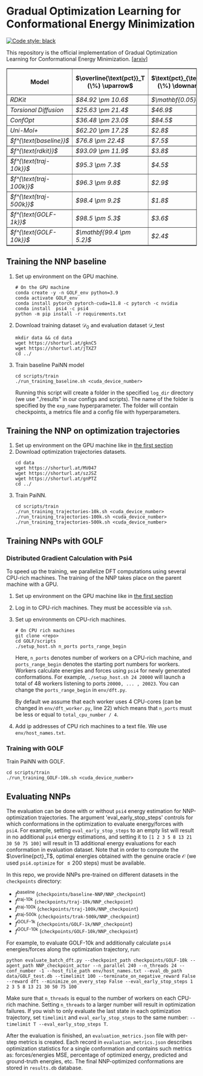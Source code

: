 # Gradual Optimization Learning for Conformational Energy Minimization
<p align="left">
<a href="https://github.com/psf/black"><img alt="Code style: black" src="https://img.shields.io/badge/code%20style-black-000000.svg"></a>
</p>

This repository is the official implementation of Gradual Optimization Learning for Conformational Energy Minimization. [[arxiv]](https://arxiv.org/)

<table border="1" class="dataframe">
   <thead>
      <tr style="text-align: center;">
         <th>Model</th>
         <th>$\overline{\text{pct}}_T (\%) \uparrow$</th>
         <th>$\text{pct}_{\text{div}} (\%) \downarrow$</th>
         <th>$\text{COV} (\%) \uparrow$ </th>
         <th>$\text{MAT} (\text{&#8491}) \downarrow $</th>
      </tr>
   </thead>
   <tbody>
      <tr>
         <td><i>RDKit</i></td>
         <td><i>$84.92 \pm 10.6$</i></td>
         <td><i>$\mathbf{0.05}$</i></td>
         <td><i>$62.24$</i></td>
         <td><i>$0.509$</i></td>
      </tr>
      <tr>
         <td><i>Torsional Diffusion</i></td>
         <td><i>$25.63 \pm 21.4$</i></td>
         <td><i>$46.9$</i></td>
         <td><i>$11.3$</i></td>
         <td><i>$1.333$</i></td>
      </tr>
      <tr>
         <td><i>ConfOpt</i></td>
         <td><i>$36.48 \pm 23.0$</i></td>
         <td><i>$84.5$</i></td>
         <td><i>$19.88$</i></td>
         <td><i>$1.05$</i></td>
      </tr>
      <tr>
         <td><i>Uni-Mol+</i></td>
         <td><i>$62.20 \pm 17.2$</i></td>
         <td><i>$2.8$</i></td>
         <td><i>$68.79$</i></td>
         <td><i>$0.407$</i></td>
      </tr>
      <tr>
         <td><i>$f^{\text{baseline}}$</i></td>
         <td><i>$76.8 \pm 22.4$</i></td>
         <td><i>$7.5$</i></td>
         <td><i>$65.22$</i></td>
         <td><i>$0.482$</i></td>
      </tr>
      <tr>
         <td><i>$f^{\text{rdkit}}$</i></td>
         <td><i>$93.09 \pm 11.9$</i></td>
         <td><i>$3.8$</i></td>
         <td><i>$71.6$</i></td>
         <td><i>$0.426$</i></td>
      </tr>
      <tr>
         <td><i>$f^{\text{traj-10k}}$</i></td>
         <td><i>$95.3 \pm 7.3$ </i></td>
         <td><i>$4.5$</i></td>
         <td><i>$70.55$</i></td>
         <td><i>$0.440$</i></td>
      </tr>
      <tr>
         <td><i>$f^{\text{traj-100k}}$</i></td>
         <td><i>$96.3 \pm 9.8$</i></td>
         <td><i>$2.9$</i></td>
         <td><i>$71.43$</i></td>
         <td><i>$0.432$</i></td>
      </tr>
      <tr>
         <td><i>$f^{\text{traj-500k}}$</i></td>
         <td><i>$98.4 \pm 9.2$</i></td>
         <td><i>$1.8$</i></td>
         <td><i>$72.15$</i></td>
         <td><i>$0.442$</i></td>
      </tr>
      <tr>
         <td><i>$f^{\text{GOLF-1k}}$</i></td>
         <td><i>$98.5 \pm 5.3$</i></td>
         <td><i>$3.6$</i></td>
         <td><i></i>$76.54$</td>
         <td><i>$\mathbf{0.349}$</i></td>
      </tr>
      <tr>
         <td><i>$f^{\text{GOLF-10k}}$</i></td>
         <td><i>$\mathbf{99.4 \pm 5.2}$</i></td>
         <td><i>$2.4$</i></td>
         <td><i>$\mathbf{76.84}$</i></td>
         <td><i>$0.355$</i></td>
      </tr>
   </tbody>
</table>

## Training the NNP baseline
1. Set up environment on the GPU machine.
   ```
   # On the GPU machine
   conda create -y -n GOLF_env python=3.9
   conda activate GOLF_env
   conda install pytorch pytorch-cuda=11.8 -c pytorch -c nvidia
   conda install  psi4 -c psi4
   python -m pip install -r requirements.txt
   ```
2. Download training dataset $\mathcal{D}_0$ and evaluation dataset $\mathcal{D}\_{\text{test}}$
   ```
   mkdir data && cd data
   wget https://shorturl.at/gknC5
   wget https://shorturl.at/jTXZ7
   cd ../
   ```
4. Train baseline PaiNN model
   ```
   cd scripts/train
   ./run_training_baseline.sh <cuda_device_number>
   ```
   Running this script will create a folder in the specified `log_dir` directory (we use "./results" in our configs and scripts). The name of the folder is specified by the `exp_name` hyperparameter. The folder will contain checkpoints, a metrics file and a config file with hyperparameters.

## Training the NNP on optimization trajectories
1. Set up environment on the GPU machine like in [the first section](#training-the-nnp-baseline)
2. Download optimization trajectories datasets.
   ```
   cd data
   wget https://shorturl.at/MV047
   wget https://shorturl.at/szJSZ
   wget https://shorturl.at/gnPTZ
   cd ../
   ```
3. Train PaiNN.
   ```
   cd scripts/train
   ./run_training_trajectories-10k.sh <cuda_device_number>
   ./run_training_trajectories-100k.sh <cuda_device_number>
   ./run_training_trajectories-500k.sh <cuda_device_number>
   ```

## Training NNPs with GOLF

### Distributed Gradient Calculation with Psi4
To speed up the training, we parallelize DFT computations using several CPU-rich machines. The training of the NNP takes place on the parent machine with a GPU.
1. Set up environment on the GPU machine like in [the first section](#training-the-nnp-baseline)
1. Log in to CPU-rich machines. They must be accessible via `ssh`.
2. Set up environments on CPU-rich machines.
   ```
   # On CPU rich machines
   git clone <repo>
   cd GOLF/scripts
   ./setup_host.sh n_ports ports_range_begin
   ```
   Here, `n_ports` denotes number of workers on a CPU-rich machine, and `ports_range_begin` denotes the starting port numbers for workers. Workers calculate energies and forces using `psi4` for newly generated conformations. For example, `./setup_host.sh 24 20000` will launch a total of 48 workers listening to ports `20000, ... , 20023`. You can change the `ports_range_begin` in `env/dft.py`.
   
   By default we assume that each worker uses 4 CPU-cores (can be changed in `env/dft_worker.py`, line 22) which means that `n_ports` must be less or equal to `total_cpu_number / 4`.
4. Add ip addresses of CPU rich machines to a text file. We use `env/host_names.txt`.

### Training with GOLF
Train PaiNN with GOLF.
```
cd scripts/train
./run_training_GOLF-10k.sh <cuda_device_number>
```

## Evaluating NNPs
The evaluation can be done with or without `psi4` energy estimation for NNP-optimization trajectories. The argument 'eval_early_stop_steps' controls for which conformations in the optimization to evaluate energy/forces with `psi4`. For example, setting `eval_early_stop_steps` to an empty list will result in no additional `psi4` energy estimations, and setting it  to `[1 2 3 5 8 13 21 30 50 75 100]` will result in 13 additional energy evaluations for each conformation in evaluation dataset. Note that in order to compute the $\overline{pct}_T$, optimal energies obtained with the genuine oracle $\mathcal{O}$ (we used `psi4.optimize` for $\leq 200$ steps) must be available.

In this repo, we provide NNPs pre-trained on different datasets in the `checkpoints` directory:
   - $f^{\text{baseline}}$  (`checkpoints/baseline-NNP/NNP_checkpoint`)
   - $f^{\text{traj-10k}}$ (`checkpoints/traj-10k/NNP_checkpoint`)
   - $f^{\text{traj-100k}}$ (`checkpoints/traj-100k/NNP_checkpoint`)
   - $f^{\text{traj-500k}}$ (`checkpoints/trak-500k/NNP_checkpoint`)
   - $f^{\text{GOLF-1k}}$ (`checkpoints/GOLF-1k/NNP_checkpoint`)
   - $f^{\text{GOLF-10k}}$ (`checkpoints/GOLF-10k/NNP_checkpoint`)

For example, to evaluate GOLF-10k and additionally calculate `psi4` energies/forces along the optimization trajectory, run:
```
python evaluate_batch_dft.py --checkpoint_path checkpoints/GOLF-10k --agent_path NNP_checkpoint_actor --n_parallel 240 --n_threads 24 --conf_number -1 --host_file_path env/host_names.txt --eval_db_path data/GOLF_test.db --timelimit 100 --terminate_on_negative_reward False --reward dft --minimize_on_every_step False --eval_early_stop_steps 1 2 3 5 8 13 21 30 50 75 100
```
Make sure that `n_threads` is equal to the number of workers on each CPU-rich machine. Setting `n_threads` to a larger number will result in optimization failures. If you wish to only evaluate the last state in each optimization trajectory, set `timelimit` and `eval_early_stop_steps` to the same number: `--timelimit T --eval_early_stop_steps T`.

After the evaluation is finished, an `evaluation_metrics.json` file with per-step metrics is created. Each record in `evaluation_metrics.json` describes optimization statistics for a single conformation and contains such metrics as: forces/energies MSE, percentage of optimized energy, predicted and ground-truth energies, etc. The final NNP-optimized conformations are stored in `results.db` database.
